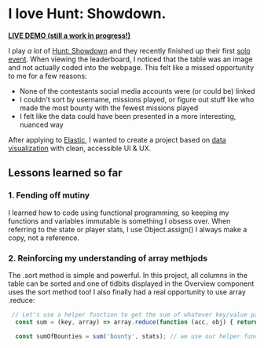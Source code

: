 # I love Hunt: Showdown.

**[LIVE DEMO (still a work in progress!)](https://huntshowdown-soloevent-summary.netlify.com/)**

I play *a lot* of [Hunt: Showdown](https://www.huntshowdown.com/) and they recently finished up their first [solo event](https://www.huntshowdown.com/news/solo-event-leaderboard-and-extra-rewards). When viewing the leaderboard, I noticed that the table was an image and not actually coded into the webpage. This felt like a missed opportunity to me for a few reasons:

- None of the contestants social media accounts were (or could be) linked
- I couldn't sort by username, missions played, or figure out stuff like who made the most bounty with the fewest missions played
- I felt like the data could have been presented in a more interesting, nuanced way

After applying to [Elastic](https://www.elastic.co/), I wanted to create a project based on [data visualization](https://www.elastic.co/blog/color-coded-visualizations-react) with clean, accessible UI & UX.

## Lessons learned so far

### 1. Fending off mutiny
I learned how to code using functional programming, so keeping my functions and variables immutable is something I obsess over. When referring to the state or player stats, I use Object.assign() I always make a copy, not a reference.

### 2. Reinforcing my understanding of array methjods
The .sort method is simple and powerful. In this project, all columns in the table can be sorted and one of tidbits displayed in the Overview component uses the sort method too! I also finally had a real opportunity to use array .reduce:

``` js
 // Let's use a helper function to get the sum of whatever key/value pair we're looking for using .reduce.
  const sum = (key, array) => array.reduce(function (acc, obj) { return acc + parseInt(obj[key], 10); }, 0);

  const sumOfBounties = sum('bounty', stats); // we use our helper function for the sum
```
